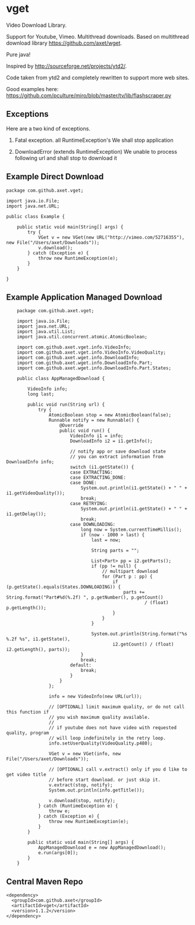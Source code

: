 # vget

Video Download Library.

Support for Youtube, Vimeo. Multithread downloads. Based on multithread download library https://github.com/axet/wget.

Pure java!

Inspired by http://sourceforge.net/projects/ytd2/.

Code taken from ytd2 and completely rewritten to support more web sites.

Good examples here:
  https://github.com/pculture/miro/blob/master/tv/lib/flashscraper.py

## Exceptions

Here are a two kind of exceptions.

1) Fatal exception. all RuntimeException's
  We shall stop application

2) DownloadError (extends RuntimeException)
  We unable to process following url and shall stop to download it

## Example Direct Download

    package com.github.axet.vget;
    
    import java.io.File;
    import java.net.URL;
    
    public class Example {
    
        public static void main(String[] args) {
            try {
                VGet v = new VGet(new URL("http://vimeo.com/52716355"), new File("/Users/axet/Downloads"));
                v.download();
            } catch (Exception e) {
                throw new RuntimeException(e);
            }
        }
    
    }

## Example Application Managed Download

		package com.github.axet.vget;
		
		import java.io.File;
		import java.net.URL;
		import java.util.List;
		import java.util.concurrent.atomic.AtomicBoolean;
		
		import com.github.axet.vget.info.VideoInfo;
		import com.github.axet.vget.info.VideoInfo.VideoQuality;
		import com.github.axet.wget.info.DownloadInfo;
		import com.github.axet.wget.info.DownloadInfo.Part;
		import com.github.axet.wget.info.DownloadInfo.Part.States;
		
		public class AppManagedDownload {
		
		    VideoInfo info;
		    long last;
		
		    public void run(String url) {
		        try {
		            AtomicBoolean stop = new AtomicBoolean(false);
		            Runnable notify = new Runnable() {
		                @Override
		                public void run() {
		                    VideoInfo i1 = info;
		                    DownloadInfo i2 = i1.getInfo();
		
		                    // notify app or save download state
		                    // you can extract information from DownloadInfo info;
		                    switch (i1.getState()) {
		                    case EXTRACTING:
		                    case EXTRACTING_DONE:
		                    case DONE:
		                        System.out.println(i1.getState() + " " + i1.getVideoQuality());
		                        break;
		                    case RETRYING:
		                        System.out.println(i1.getState() + " " + i1.getDelay());
		                        break;
		                    case DOWNLOADING:
		                        long now = System.currentTimeMillis();
		                        if (now - 1000 > last) {
		                            last = now;
		
		                            String parts = "";
		
		                            List<Part> pp = i2.getParts();
		                            if (pp != null) {
		                                // multipart download
		                                for (Part p : pp) {
		                                    if (p.getState().equals(States.DOWNLOADING)) {
		                                        parts += String.format("Part#%d(%.2f) ", p.getNumber(), p.getCount()
		                                                / (float) p.getLength());
		                                    }
		                                }
		                            }
		
		                            System.out.println(String.format("%s %.2f %s", i1.getState(),
		                                    i2.getCount() / (float) i2.getLength(), parts));
		                        }
		                        break;
		                    default:
		                        break;
		                    }
		                }
		            };
		
		            info = new VideoInfo(new URL(url));
		
		            // [OPTIONAL] limit maximum quality, or do not call this function if
		            // you wish maximum quality available.
		            //
		            // if youtube does not have video with requested quality, program
		            // will loop indefinitely in the retry loop.
		            info.setUserQuality(VideoQuality.p480);
		
		            VGet v = new VGet(info, new File("/Users/axet/Downloads"));
		
		            // [OPTIONAL] call v.extract() only if you d like to get video title
		            // before start download. or just skip it.
		            v.extract(stop, notify);
		            System.out.println(info.getTitle());
		
		            v.download(stop, notify);
		        } catch (RuntimeException e) {
		            throw e;
		        } catch (Exception e) {
		            throw new RuntimeException(e);
		        }
		    }
		
		    public static void main(String[] args) {
		        AppManagedDownload e = new AppManagedDownload();
		        e.run(args[0]);
		    }
		}
		
## Central Maven Repo

    <dependency>
      <groupId>com.github.axet</groupId>
      <artifactId>vget</artifactId>
      <version>1.1.2</version>
    </dependency>
